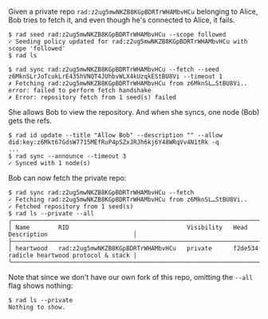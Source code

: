 Given a private repo `rad:z2ug5mwNKZB8KGpBDRTrWHAMbvHCu` belonging to Alice,
Bob tries to fetch it, and even though he's connected to Alice, it fails.

``` ~bob
$ rad seed rad:z2ug5mwNKZB8KGpBDRTrWHAMbvHCu --scope followed
✓ Seeding policy updated for rad:z2ug5mwNKZB8KGpBDRTrWHAMbvHCu with scope 'followed'
$ rad ls
```
``` ~bob (fail)
$ rad sync rad:z2ug5mwNKZB8KGpBDRTrWHAMbvHCu --fetch --seed z6MknSLrJoTcukLrE435hVNQT4JUhbvWLX4kUzqkEStBU8Vi --timeout 1
✗ Fetching rad:z2ug5mwNKZB8KGpBDRTrWHAMbvHCu from z6MknSL…StBU8Vi.. error: failed to perform fetch handshake
✗ Error: repository fetch from 1 seed(s) failed
```

She allows Bob to view the repository. And when she syncs, one node (Bob) gets
the refs.

``` ~alice
$ rad id update --title "Allow Bob" --description "" --allow did:key:z6Mkt67GdsW7715MEfRuP4pSZxJRJh6kj6Y48WRqVv4N1tRk -q
...
$ rad sync --announce --timeout 3
✓ Synced with 1 node(s)
```

Bob can now fetch the private repo:

``` ~bob
$ rad sync rad:z2ug5mwNKZB8KGpBDRTrWHAMbvHCu --fetch
✓ Fetching rad:z2ug5mwNKZB8KGpBDRTrWHAMbvHCu from z6MknSL…StBU8Vi..
✓ Fetched repository from 1 seed(s)
$ rad ls --private --all
╭───────────────────────────────────────────────────────────────────────────────────────────────────────────╮
│ Name        RID                                 Visibility   Head      Description                        │
├───────────────────────────────────────────────────────────────────────────────────────────────────────────┤
│ heartwood   rad:z2ug5mwNKZB8KGpBDRTrWHAMbvHCu   private      f2de534   radicle heartwood protocol & stack │
╰───────────────────────────────────────────────────────────────────────────────────────────────────────────╯
```

Note that since we don't have our own fork of this repo, omitting the `--all` flag shows nothing:

``` ~bob
$ rad ls --private
Nothing to show.
```
